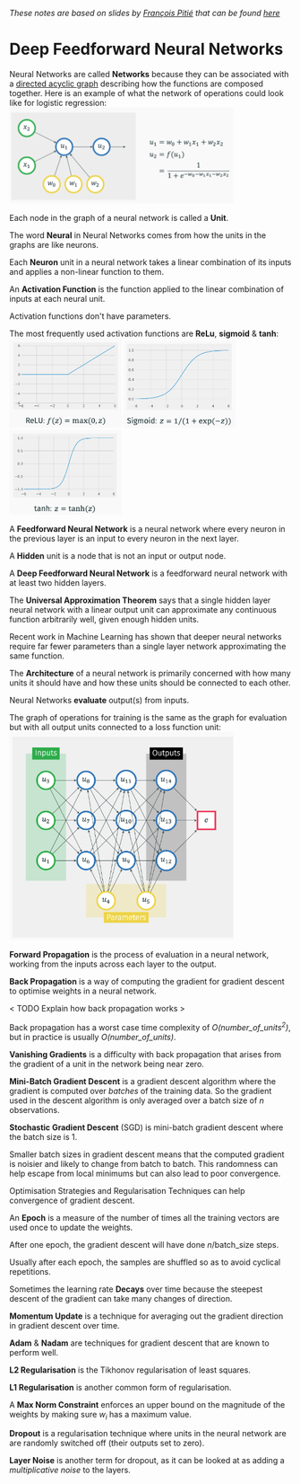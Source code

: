 *These notes are based on slides by [François Pitié](https://francois.pitie.net/) that can be found [here](https://github.com/frcs/EE4C16/blob/master/handouts/handout-05-deep-feedforward-networks.pdf)*

# Deep Feedforward Neural Networks

Neural Networks are called **Networks** because they can be associated with a [directed acyclic graph](https://en.wikipedia.org/wiki/Directed_acyclic_graph) describing how the functions are composed together. Here is an example of what the network of operations could look like for logistic regression:  
<img src="https://github.com/nating/EE4C16/blob/master/assets/notes-images/logistic-regression-network.png" width="400"/>

Each node in the graph of a neural network is called a **Unit**.

The word **Neural** in Neural Networks comes from how the units in the graphs are like neurons.

Each **Neuron** unit in a neural network takes a linear combination of its inputs and applies a non-linear function to them.

An **Activation Function** is the function applied to the linear combination of inputs at each neural unit.

Activation functions don't have parameters.

The most frequently used activation functions are **ReLu**, **sigmoid** & **tanh**:  
<img src="https://github.com/nating/EE4C16/blob/master/assets/notes-images/relu.png" width="200"/>
<img src="https://github.com/nating/EE4C16/blob/master/assets/notes-images/sigmoid.png" width="200"/>
<img src="https://github.com/nating/EE4C16/blob/master/assets/notes-images/tanh.png" width="200"/>

A **Feedforward Neural Network** is a neural network where every neuron in the previous layer is an input to every neuron in the next layer.

A **Hidden** unit is a node that is not an input or output node.

A **Deep Feedforward Neural Network** is a feedforward neural network with at least two hidden layers.

The **Universal Approximation Theorem** says that a single hidden layer neural network with a linear output unit can approximate any continuous function arbitrarily well, given enough hidden units.

Recent work in Machine Learning has shown that deeper neural networks require far fewer parameters than a single layer network approximating the same function.

The **Architecture** of a neural network is primarily concerned with how many units it should have and how these units should be connected to each other.

Neural Networks **evaluate** output(s) from inputs.

The graph of operations for training is the same as the graph for evaluation but with all output units connected to a loss function unit:  
<img src="https://github.com/nating/EE4C16/blob/master/assets/notes-images/training-operations-graph.png" width="400"/>

**Forward Propagation** is the process of evaluation in a neural network, working from the inputs across each layer to the output.

**Back Propagation** is a way of computing the gradient for gradient descent to optimise weights in a neural network.

< TODO Explain how back propagation works >

Back propagation has a worst case time complexity of *O(number_of_units<sup>2</sup>)*, but in practice is usually *O(number_of_units)*.

**Vanishing Gradients** is a difficulty with back propagation that arises from the gradient of a unit in the network being near zero.

**Mini-Batch Gradient Descent** is a gradient descent algorithm where the gradient is computed over *batches* of the training data. So the gradient used in the descent algorithm is only averaged over a batch size of *n* observations.

**Stochastic Gradient Descent** (SGD) is mini-batch gradient descent where the batch size is 1.

Smaller batch sizes in gradient descent means that the computed gradient is noisier and likely to change from batch to batch. This randomness can help escape from local minimums but can also lead to poor convergence.

Optimisation Strategies and Regularisation Techniques can help convergence of gradient descent.

An **Epoch** is a measure of the number of times all the training vectors are used once to update the weights.

After one epoch, the gradient descent will have done *n*/batch_size steps.

Usually after each epoch, the samples are shuffled so as to avoid cyclical repetitions.

Sometimes the learning rate **Decays** over time because the steepest descent of the gradient can take many changes of direction.

**Momentum Update** is a technique for averaging out the gradient direction in gradient descent over time.

**Adam** & **Nadam** are techniques for gradient descent that are known to perform well.

**L2 Regularisation** is the Tikhonov regularisation of least squares.

**L1 Regularisation** is another common form of regularisation.

A **Max Norm Constraint** enforces an upper bound on the magnitude of the weights by making sure *w<sub>i</sub>* has a maximum value.

**Dropout** is a regularisation technique where units in the neural network are are randomly switched off (their outputs set to zero).

**Layer Noise** is another term for dropout, as it can be looked at as adding a *multiplicative noise* to the layers.
